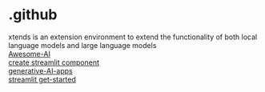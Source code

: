 # .github
xtends is an extension environment to extend the functionality of both local language models and large language models<br />
<a href="https://github.com/awe50me/Awesome-AI">Awesome-AI</a><br />
<a href="https://docs.streamlit.io/library/components/create">create streamlit component</a><br />
<a href="https://streamlit.io/generative-ai">generative-AI-apps</a><br />
<a href="https://docs.streamlit.io/library/get-started">streamlit get-started</a><br />
